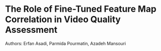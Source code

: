 # The Role of Fine-Tuned Feature Map Correlation in Video Quality Assessment
Authors: Erfan Asadi, Parmida Pourmatin, Azadeh Mansouri
